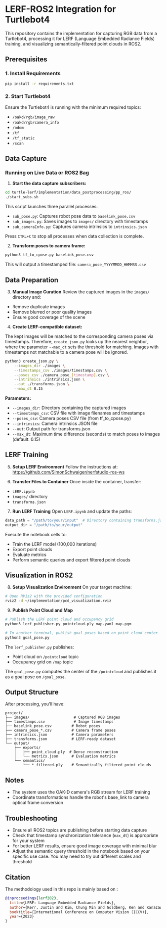 # LERF-ROS2 Integration for Turtlebot4

This repository contains the implementation for capturing RGB data from a Turtlebot4, processing it for LERF (Language Embedded Radiance Fields) training, and visualizing semantically-filtered point clouds in ROS2.

## Prerequisites

### 1. Install Requirements
```bash
pip install -r requirements.txt
```

### 2. Start Turtlebot4
Ensure the Turtlebot4 is running with the minimum required topics:
- `/oakd/rgb/image_raw`
- `/oakd/rgb/camera_info`
- `/odom`
- `/tf`
- `/tf_static`
- `/scan`

## Data Capture

### Running on Live Data or ROS2 Bag

1. **Start the data capture subscribers:**
```bash
cd turtle-lerf/implementation/data_postprocessing/pp_ros/
./start_subs.sh
```
This script launches three parallel processes:
- `sub_pose.py`: Captures robot pose data to `baselink_pose.csv`
- `sub_images.py`: Saves images to `images/` directory with timestamps
- `sub_cameraInfo.py`: Captures camera intrinsics to `intrinsics.json`

Press `CTRL+C` to stop all processes when data collection is complete.

2. **Transform poses to camera frame:**
```bash
python3 tf_to_cpose.py baselink_pose.csv
```
This will output a timestamped file: `camera_pose_YYYYMMDD_HHMMSS.csv`

## Data Preparation

3. **Manual Image Curation**
Review the captured images in the `images/` directory and:
- Remove duplicate images
- Remove blurred or poor quality images
- Ensure good coverage of the scene

4. **Create LERF-compatible dataset:**

The kept images will be matched to the corresponding camera poses via timestamps. Therefore, `create_json.py` looks up the nearest neighbor, where the parameter `--max_dt` sets the threshold for matching. Images with timestamps not matchable to a camera pose will be ignored.

```bash
python3 create_json.py \
    --images_dir ./images \
    --timestamps_csv ./images/timestamps.csv \
    --poses_csv ./camera_pose_[timestamp].csv \
    --intrinsics ./intrinsics.json \
    --out ./transforms.json \
    --max_dt 0.15 
```

**Parameters:**
- `--images_dir`: Directory containing the captured images
- `--timestamps_csv`: CSV file with image filenames and timestamps
- `--poses_csv`: Camera poses CSV file (from tf_to_cpose.py)
- `--intrinsics`: Camera intrinsics JSON file
- `--out`: Output path for transforms.json
- `--max_dt`: Maximum time difference (seconds) to match poses to images (default: 0.15)

## LERF Training

5. **Setup LERF Environment**
Follow the instructions at: https://github.com/SimonSchwaiger/nerfstudio-ros-ws

6. **Transfer Files to Container**
Once inside the container, transfer:
- `LERF.ipynb`
- `images/` directory
- `transforms.json`

7. **Run LERF Training**
Open `LERF.ipynb` and update the paths:
```python
data_path = "/path/to/your/input"  # Directory containing transforms.json and images/
output_dir = "/path/to/your/output"
```

Execute the notebook cells to:
- Train the LERF model (100,000 iterations)
- Export point clouds
- Evaluate metrics
- Perform semantic queries and export filtered point clouds

## Visualization in ROS2

8. **Setup Visualization Environment**
On your target machine:

```bash
# Open RViz2 with the provided configuration
rviz2 -d ~/implementation/pcd_visualization.rviz
```

9. **Publish Point Cloud and Map**
```bash
# Publish the LERF point cloud and occupancy grid
python3 lerf_publisher.py pointcloud.ply map.yaml map.pgm

# In another terminal, publish goal poses based on point cloud center
python3 goal_pose.py
```

The `lerf_publisher.py` publishes:
- Point cloud on `/pointcloud` topic
- Occupancy grid on `/map` topic

The `goal_pose.py` computes the center of the `/pointcloud` and publishes it as a goal pose on `/goal_pose`.

## Output Structure

After processing, you'll have:
```
project/
├── images/                    # Captured RGB images
├── timestamps.csv             # Image timestamps
├── baselink_pose.csv         # Robot poses
├── camera_pose_*.csv         # Camera frame poses
├── intrinsics.json           # Camera parameters
├── transforms.json           # LERF-ready dataset
└── output/
    ├── exports/
    │   ├── point_cloud.ply  # Dense reconstruction
    │   └── metrics.json      # Evaluation metrics
    └── semantics/
        └── *_filtered.ply    # Semantically filtered point clouds
```

## Notes

- The system uses the OAK-D camera's RGB stream for LERF training
- Coordinate transformations handle the robot's base_link to camera optical frame conversion

## Troubleshooting

- Ensure all ROS2 topics are publishing before starting data capture
- Check that timestamp synchronization tolerance (`max_dt`) is appropriate for your system
- For better LERF results, ensure good image coverage with minimal blur
- Adjust the semantic query threshold in the notebook based on your specific use case. You may need to try out different scales and threshold

## Citation

The methodology used in this repo is mainly based on :
```bibtex
@inproceedings{lerf2023,
  title={LERF: Language Embedded Radiance Fields},
  author={Kerr, Justin and Kim, Chung Min and Goldberg, Ken and Kanazawa, Angjoo and Tancik, Matthew},
  booktitle={International Conference on Computer Vision (ICCV)},
  year={2023}
}
```